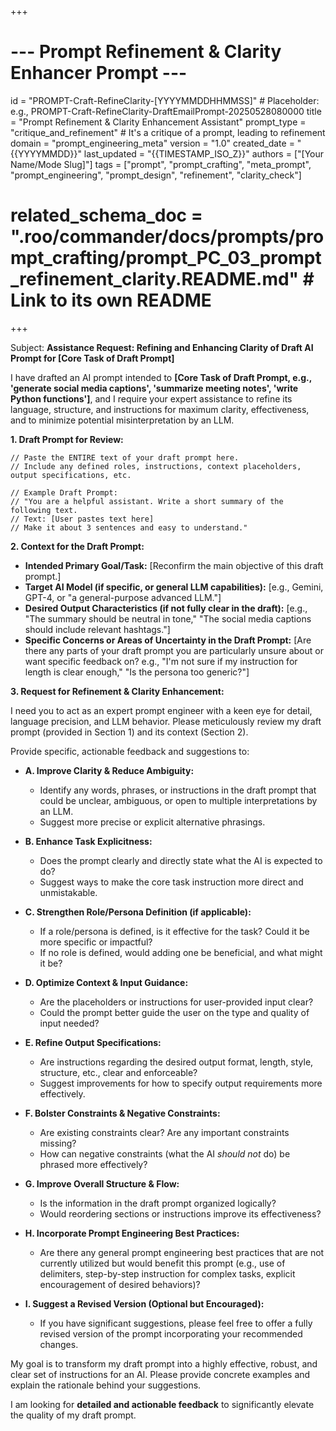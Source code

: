 +++
# --- Prompt Refinement & Clarity Enhancer Prompt ---
id = "PROMPT-Craft-RefineClarity-[YYYYMMDDHHMMSS]" # Placeholder: e.g., PROMPT-Craft-RefineClarity-DraftEmailPrompt-20250528080000
title = "Prompt Refinement & Clarity Enhancement Assistant"
prompt_type = "critique_and_refinement" # It's a critique of a prompt, leading to refinement
domain = "prompt_engineering_meta"
version = "1.0"
created_date = "{{YYYYMMDD}}"
last_updated = "{{TIMESTAMP_ISO_Z}}"
authors = ["[Your Name/Mode Slug]"]
tags = ["prompt", "prompt_crafting", "meta_prompt", "prompt_engineering", "prompt_design", "refinement", "clarity_check"]
# related_schema_doc = ".roo/commander/docs/prompts/prompt_crafting/prompt_PC_03_prompt_refinement_clarity.README.md" # Link to its own README
+++

Subject: **Assistance Request: Refining and Enhancing Clarity of Draft AI Prompt for [Core Task of Draft Prompt]**

I have drafted an AI prompt intended to **[Core Task of Draft Prompt, e.g., 'generate social media captions', 'summarize meeting notes', 'write Python functions']**, and I require your expert assistance to refine its language, structure, and instructions for maximum clarity, effectiveness, and to minimize potential misinterpretation by an LLM.

**1. Draft Prompt for Review:**

```text
// Paste the ENTIRE text of your draft prompt here.
// Include any defined roles, instructions, context placeholders, output specifications, etc.

// Example Draft Prompt:
// "You are a helpful assistant. Write a short summary of the following text.
// Text: [User pastes text here]
// Make it about 3 sentences and easy to understand."
```

**2. Context for the Draft Prompt:**
   *   **Intended Primary Goal/Task:** [Reconfirm the main objective of this draft prompt.]
   *   **Target AI Model (if specific, or general LLM capabilities):** [e.g., Gemini, GPT-4, or "a general-purpose advanced LLM."]
   *   **Desired Output Characteristics (if not fully clear in the draft):** [e.g., "The summary should be neutral in tone," "The social media captions should include relevant hashtags."]
   *   **Specific Concerns or Areas of Uncertainty in the Draft Prompt:** [Are there any parts of your draft prompt you are particularly unsure about or want specific feedback on? e.g., "I'm not sure if my instruction for length is clear enough," "Is the persona too generic?"]

**3. Request for Refinement & Clarity Enhancement:**

I need you to act as an expert prompt engineer with a keen eye for detail, language precision, and LLM behavior. Please meticulously review my draft prompt (provided in Section 1) and its context (Section 2).

Provide specific, actionable feedback and suggestions to:

*   **A. Improve Clarity & Reduce Ambiguity:**
    *   Identify any words, phrases, or instructions in the draft prompt that could be unclear, ambiguous, or open to multiple interpretations by an LLM.
    *   Suggest more precise or explicit alternative phrasings.

*   **B. Enhance Task Explicitness:**
    *   Does the prompt clearly and directly state what the AI is expected to do?
    *   Suggest ways to make the core task instruction more direct and unmistakable.

*   **C. Strengthen Role/Persona Definition (if applicable):**
    *   If a role/persona is defined, is it effective for the task? Could it be more specific or impactful?
    *   If no role is defined, would adding one be beneficial, and what might it be?

*   **D. Optimize Context & Input Guidance:**
    *   Are the placeholders or instructions for user-provided input clear?
    *   Could the prompt better guide the user on the type and quality of input needed?

*   **E. Refine Output Specifications:**
    *   Are instructions regarding the desired output format, length, style, structure, etc., clear and enforceable?
    *   Suggest improvements for how to specify output requirements more effectively.

*   **F. Bolster Constraints & Negative Constraints:**
    *   Are existing constraints clear? Are any important constraints missing?
    *   How can negative constraints (what the AI *should not* do) be phrased more effectively?

*   **G. Improve Overall Structure & Flow:**
    *   Is the information in the draft prompt organized logically?
    *   Would reordering sections or instructions improve its effectiveness?

*   **H. Incorporate Prompt Engineering Best Practices:**
    *   Are there any general prompt engineering best practices that are not currently utilized but would benefit this prompt (e.g., use of delimiters, step-by-step instruction for complex tasks, explicit encouragement of desired behaviors)?

*   **I. Suggest a Revised Version (Optional but Encouraged):**
    *   If you have significant suggestions, please feel free to offer a fully revised version of the prompt incorporating your recommended changes.

My goal is to transform my draft prompt into a highly effective, robust, and clear set of instructions for an AI. Please provide concrete examples and explain the rationale behind your suggestions.

I am looking for **detailed and actionable feedback** to significantly elevate the quality of my draft prompt.